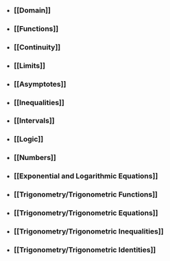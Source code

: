 ---
---

- ### [[Domain]]

- ### [[Functions]]

- ### [[Continuity]]     

- ### [[Limits]]

- ### [[Asymptotes]]

- ### [[Inequalities]]

- ### [[Intervals]]

- ### [[Logic]]

- ### [[Numbers]]

- ### [[Exponential and Logarithmic Equations]]

- ### [[Trigonometry/Trigonometric Functions]]
- ### [[Trigonometry/Trigonometric Equations]]
- ### [[Trigonometry/Trigonometric Inequalities]]
- ### [[Trigonometry/Trigonometric Identities]]